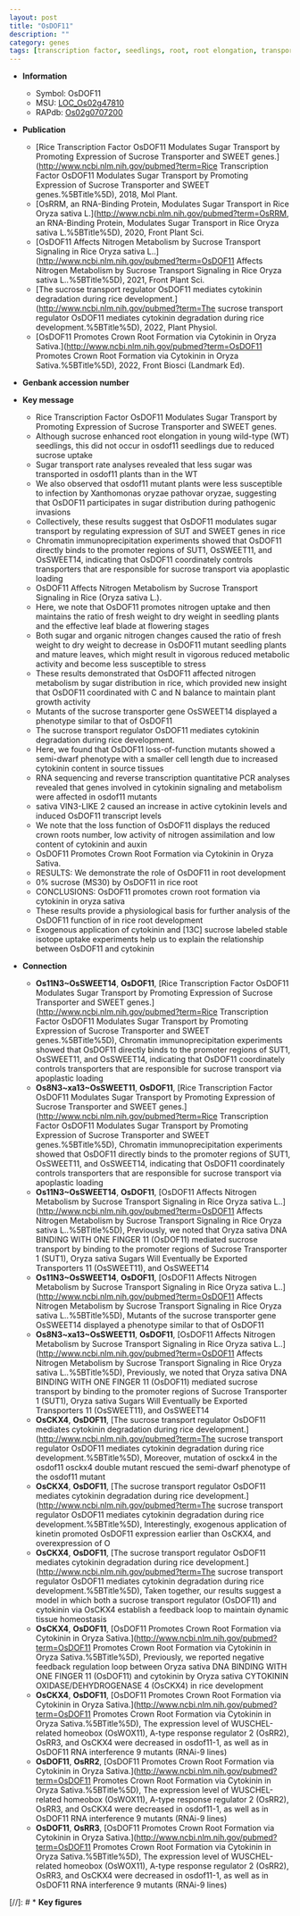```yaml
---
layout: post
title: "OsDOF11"
description: ""
category: genes
tags: [transcription factor, seedlings, root, root elongation, transporter, sugar, sucrose, As transport, sucrose transporter, nitrogen, leaf, growth, seedling, stress, plant growth, flowering, cytokinin, sucrose transport, development, auxin, root development, crown, crown root]
---
```


* **Information**  
    + Symbol: OsDOF11  
    + MSU: [LOC_Os02g47810](http://rice.uga.edu/cgi-bin/ORF_infopage.cgi?orf=LOC_Os02g47810)  
    + RAPdb: [Os02g0707200](http://rapdb.dna.affrc.go.jp/viewer/gbrowse_details/irgsp1?name=Os02g0707200)  

* **Publication**  
    + [Rice Transcription Factor OsDOF11 Modulates Sugar Transport by Promoting Expression of Sucrose Transporter and SWEET genes.](http://www.ncbi.nlm.nih.gov/pubmed?term=Rice Transcription Factor OsDOF11 Modulates Sugar Transport by Promoting Expression of Sucrose Transporter and SWEET genes.%5BTitle%5D), 2018, Mol Plant.
    + [OsRRM, an RNA-Binding Protein, Modulates Sugar Transport in Rice  Oryza sativa L.](http://www.ncbi.nlm.nih.gov/pubmed?term=OsRRM, an RNA-Binding Protein, Modulates Sugar Transport in Rice  Oryza sativa L.%5BTitle%5D), 2020, Front Plant Sci.
    + [OsDOF11 Affects Nitrogen Metabolism by Sucrose Transport Signaling in Rice Oryza sativa L..](http://www.ncbi.nlm.nih.gov/pubmed?term=OsDOF11 Affects Nitrogen Metabolism by Sucrose Transport Signaling in Rice Oryza sativa L..%5BTitle%5D), 2021, Front Plant Sci.
    + [The sucrose transport regulator OsDOF11 mediates cytokinin degradation during rice development.](http://www.ncbi.nlm.nih.gov/pubmed?term=The sucrose transport regulator OsDOF11 mediates cytokinin degradation during rice development.%5BTitle%5D), 2022, Plant Physiol.
    + [OsDOF11 Promotes Crown Root Formation via Cytokinin in Oryza Sativa.](http://www.ncbi.nlm.nih.gov/pubmed?term=OsDOF11 Promotes Crown Root Formation via Cytokinin in Oryza Sativa.%5BTitle%5D), 2022, Front Biosci (Landmark Ed).

* **Genbank accession number**  

* **Key message**  
    + Rice Transcription Factor OsDOF11 Modulates Sugar Transport by Promoting Expression of Sucrose Transporter and SWEET genes.
    + Although sucrose enhanced root elongation in young wild-type (WT) seedlings, this did not occur in osdof11 seedlings due to reduced sucrose uptake
    + Sugar transport rate analyses revealed that less sugar was transported in osdof11 plants than in the WT
    + We also observed that osdof11 mutant plants were less susceptible to infection by Xanthomonas oryzae pathovar oryzae, suggesting that OsDOF11 participates in sugar distribution during pathogenic invasions
    + Collectively, these results suggest that OsDOF11 modulates sugar transport by regulating expression of SUT and SWEET genes in rice
    + Chromatin immunoprecipitation experiments showed that OsDOF11 directly binds to the promoter regions of SUT1, OsSWEET11, and OsSWEET14, indicating that OsDOF11 coordinately controls transporters that are responsible for sucrose transport via apoplastic loading
    + OsDOF11 Affects Nitrogen Metabolism by Sucrose Transport Signaling in Rice (Oryza sativa L.).
    + Here, we note that OsDOF11 promotes nitrogen uptake and then maintains the ratio of fresh weight to dry weight in seedling plants and the effective leaf blade at flowering stages
    + Both sugar and organic nitrogen changes caused the ratio of fresh weight to dry weight to decrease in OsDOF11 mutant seedling plants and mature leaves, which might result in vigorous reduced metabolic activity and become less susceptible to stress
    + These results demonstrated that OsDOF11 affected nitrogen metabolism by sugar distribution in rice, which provided new insight that OsDOF11 coordinated with C and N balance to maintain plant growth activity
    + Mutants of the sucrose transporter gene OsSWEET14 displayed a phenotype similar to that of OsDOF11
    + The sucrose transport regulator OsDOF11 mediates cytokinin degradation during rice development.
    + Here, we found that OsDOF11 loss-of-function mutants showed a semi-dwarf phenotype with a smaller cell length due to increased cytokinin content in source tissues
    + RNA sequencing and reverse transcription quantitative PCR analyses revealed that genes involved in cytokinin signaling and metabolism were affected in osdof11 mutants
    + sativa VIN3-LIKE 2 caused an increase in active cytokinin levels and induced OsDOF11 transcript levels
    + We note that the loss function of OsDOF11 displays the reduced crown roots number, low activity of nitrogen assimilation and low content of cytokinin and auxin
    + OsDOF11 Promotes Crown Root Formation via Cytokinin in Oryza Sativa.
    + RESULTS: We demonstrate the role of OsDOF11 in root development
    + 0% sucrose (MS30) by OsDOF11 in rice root
    + CONCLUSIONS: OsDOF11 promotes crown root formation via cytokinin in oryza sativa
    + These results provide a physiological basis for further analysis of the OsDOF11 function of in rice root development
    + Exogenous application of cytokinin and [13C] sucrose labeled stable isotope uptake experiments help us to explain the relationship between OsDOF11 and cytokinin

* **Connection**  
    + __Os11N3~OsSWEET14__, __OsDOF11__, [Rice Transcription Factor OsDOF11 Modulates Sugar Transport by Promoting Expression of Sucrose Transporter and SWEET genes.](http://www.ncbi.nlm.nih.gov/pubmed?term=Rice Transcription Factor OsDOF11 Modulates Sugar Transport by Promoting Expression of Sucrose Transporter and SWEET genes.%5BTitle%5D),  Chromatin immunoprecipitation experiments showed that OsDOF11 directly binds to the promoter regions of SUT1, OsSWEET11, and OsSWEET14, indicating that OsDOF11 coordinately controls transporters that are responsible for sucrose transport via apoplastic loading
    + __Os8N3~xa13~OsSWEET11__, __OsDOF11__, [Rice Transcription Factor OsDOF11 Modulates Sugar Transport by Promoting Expression of Sucrose Transporter and SWEET genes.](http://www.ncbi.nlm.nih.gov/pubmed?term=Rice Transcription Factor OsDOF11 Modulates Sugar Transport by Promoting Expression of Sucrose Transporter and SWEET genes.%5BTitle%5D),  Chromatin immunoprecipitation experiments showed that OsDOF11 directly binds to the promoter regions of SUT1, OsSWEET11, and OsSWEET14, indicating that OsDOF11 coordinately controls transporters that are responsible for sucrose transport via apoplastic loading
    + __Os11N3~OsSWEET14__, __OsDOF11__, [OsDOF11 Affects Nitrogen Metabolism by Sucrose Transport Signaling in Rice Oryza sativa L..](http://www.ncbi.nlm.nih.gov/pubmed?term=OsDOF11 Affects Nitrogen Metabolism by Sucrose Transport Signaling in Rice Oryza sativa L..%5BTitle%5D),  Previously, we noted that Oryza sativa DNA BINDING WITH ONE FINGER 11 (OsDOF11) mediated sucrose transport by binding to the promoter regions of Sucrose Transporter 1 (SUT1), Oryza sativa Sugars Will Eventually be Exported Transporters 11 (OsSWEET11), and OsSWEET14
    + __Os11N3~OsSWEET14__, __OsDOF11__, [OsDOF11 Affects Nitrogen Metabolism by Sucrose Transport Signaling in Rice Oryza sativa L..](http://www.ncbi.nlm.nih.gov/pubmed?term=OsDOF11 Affects Nitrogen Metabolism by Sucrose Transport Signaling in Rice Oryza sativa L..%5BTitle%5D),  Mutants of the sucrose transporter gene OsSWEET14 displayed a phenotype similar to that of OsDOF11
    + __Os8N3~xa13~OsSWEET11__, __OsDOF11__, [OsDOF11 Affects Nitrogen Metabolism by Sucrose Transport Signaling in Rice Oryza sativa L..](http://www.ncbi.nlm.nih.gov/pubmed?term=OsDOF11 Affects Nitrogen Metabolism by Sucrose Transport Signaling in Rice Oryza sativa L..%5BTitle%5D),  Previously, we noted that Oryza sativa DNA BINDING WITH ONE FINGER 11 (OsDOF11) mediated sucrose transport by binding to the promoter regions of Sucrose Transporter 1 (SUT1), Oryza sativa Sugars Will Eventually be Exported Transporters 11 (OsSWEET11), and OsSWEET14
    + __OsCKX4__, __OsDOF11__, [The sucrose transport regulator OsDOF11 mediates cytokinin degradation during rice development.](http://www.ncbi.nlm.nih.gov/pubmed?term=The sucrose transport regulator OsDOF11 mediates cytokinin degradation during rice development.%5BTitle%5D),  Moreover, mutation of osckx4 in the osdof11 osckx4 double mutant rescued the semi-dwarf phenotype of the osdof11 mutant
    + __OsCKX4__, __OsDOF11__, [The sucrose transport regulator OsDOF11 mediates cytokinin degradation during rice development.](http://www.ncbi.nlm.nih.gov/pubmed?term=The sucrose transport regulator OsDOF11 mediates cytokinin degradation during rice development.%5BTitle%5D),  Interestingly, exogenous application of kinetin promoted OsDOF11 expression earlier than OsCKX4, and overexpression of O
    + __OsCKX4__, __OsDOF11__, [The sucrose transport regulator OsDOF11 mediates cytokinin degradation during rice development.](http://www.ncbi.nlm.nih.gov/pubmed?term=The sucrose transport regulator OsDOF11 mediates cytokinin degradation during rice development.%5BTitle%5D),  Taken together, our results suggest a model in which both a sucrose transport regulator (OsDOF11) and cytokinin via OsCKX4 establish a feedback loop to maintain dynamic tissue homeostasis
    + __OsCKX4__, __OsDOF11__, [OsDOF11 Promotes Crown Root Formation via Cytokinin in Oryza Sativa.](http://www.ncbi.nlm.nih.gov/pubmed?term=OsDOF11 Promotes Crown Root Formation via Cytokinin in Oryza Sativa.%5BTitle%5D),  Previously, we reported negative feedback regulation loop between Oryza sativa DNA BINDING WITH ONE FINGER 11 (OsDOF11) and cytokinin by Oryza sativa CYTOKININ OXIDASE/DEHYDROGENASE 4 (OsCKX4) in rice development
    + __OsCKX4__, __OsDOF11__, [OsDOF11 Promotes Crown Root Formation via Cytokinin in Oryza Sativa.](http://www.ncbi.nlm.nih.gov/pubmed?term=OsDOF11 Promotes Crown Root Formation via Cytokinin in Oryza Sativa.%5BTitle%5D),  The expression level of WUSCHEL-related homeobox (OsWOX11), A-type response regulator 2 (OsRR2), OsRR3, and OsCKX4 were decreased in osdof11-1, as well as in OsDOF11 RNA interference 9 mutants (RNAi-9 lines)
    + __OsDOF11__, __OsRR2__, [OsDOF11 Promotes Crown Root Formation via Cytokinin in Oryza Sativa.](http://www.ncbi.nlm.nih.gov/pubmed?term=OsDOF11 Promotes Crown Root Formation via Cytokinin in Oryza Sativa.%5BTitle%5D),  The expression level of WUSCHEL-related homeobox (OsWOX11), A-type response regulator 2 (OsRR2), OsRR3, and OsCKX4 were decreased in osdof11-1, as well as in OsDOF11 RNA interference 9 mutants (RNAi-9 lines)
    + __OsDOF11__, __OsRR3__, [OsDOF11 Promotes Crown Root Formation via Cytokinin in Oryza Sativa.](http://www.ncbi.nlm.nih.gov/pubmed?term=OsDOF11 Promotes Crown Root Formation via Cytokinin in Oryza Sativa.%5BTitle%5D),  The expression level of WUSCHEL-related homeobox (OsWOX11), A-type response regulator 2 (OsRR2), OsRR3, and OsCKX4 were decreased in osdof11-1, as well as in OsDOF11 RNA interference 9 mutants (RNAi-9 lines)

[//]: # * **Key figures**  


